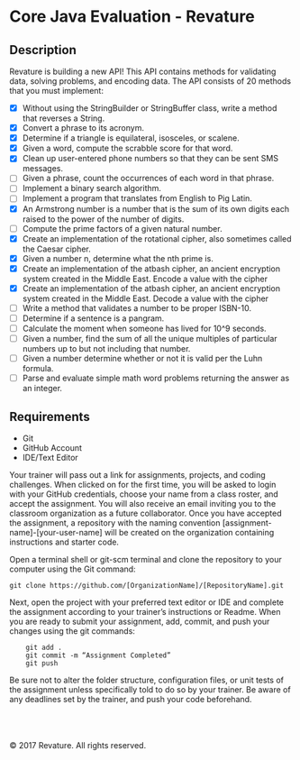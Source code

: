 # Core Java Evaluation - Revature

## Description

Revature is building a new API! This API contains methods for validating data, 
solving problems, and encoding data. The API consists of 20 methods that you 
must implement:

- [X] Without using the StringBuilder or StringBuffer class, write a method that reverses a String.
- [X] Convert a phrase to its acronym.
- [X] Determine if a triangle is equilateral, isosceles, or scalene.
- [X] Given a word, compute the scrabble score for that word.
- [X] Clean up user-entered phone numbers so that they can be sent SMS messages.
- [ ] Given a phrase, count the occurrences of each word in that phrase.
- [ ] Implement a binary search algorithm.
- [ ] Implement a program that translates from English to Pig Latin.
- [X] An Armstrong number is a number that is the sum of its own digits each raised to the power of the number of digits.
- [ ] Compute the prime factors of a given natural number.
- [X] Create an implementation of the rotational cipher, also sometimes called the Caesar cipher.
- [X] Given a number n, determine what the nth prime is.
- [X] Create an implementation of the atbash cipher, an ancient encryption system created in the Middle East. Encode a value with the cipher
- [X] Create an implementation of the atbash cipher, an ancient encryption system created in the Middle East. Decode a value with the cipher
- [ ] Write a method that validates a number to be proper ISBN-10.
- [ ] Determine if a sentence is a pangram.
- [ ] Calculate the moment when someone has lived for 10^9 seconds.
- [ ] Given a number, find the sum of all the unique multiples of particular numbers up to but not including that number.
- [ ] Given a number determine whether or not it is valid per the Luhn formula.
- [ ] Parse and evaluate simple math word problems returning the answer as an integer.

## Requirements
* Git
* GitHub Account
* IDE/Text Editor

Your trainer will pass out a link for assignments, projects, and coding challenges. When clicked on for the first time, you will be asked to login with your GitHub credentials, choose your name from a class roster, and accept the assignment. You will also receive an email inviting you to the classroom organization as a future collaborator. Once you have accepted the assignment, a repository with the naming convention [assignment-name]-[your-user-name] will be created on the organization containing instructions and starter code.

Open a terminal shell or git-scm terminal and clone the repository to your computer using the Git command:
	
	git clone https://github.com/[OrganizationName]/[RepositoryName].git

Next, open the project with your preferred text editor or IDE and complete the assignment according to your trainer’s instructions or Readme. When you are ready to submit your assignment, add, commit, and push your changes using the git commands:

```
	git add .
	git commit -m “Assignment Completed”
	git push
```

Be sure not to alter the folder structure, configuration files, or unit tests of the assignment unless specifically told to do so by your trainer. Be aware of any deadlines set by the trainer, and push your code beforehand.

<br/><br/><br/>
&copy; 2017 Revature. All rights reserved.

